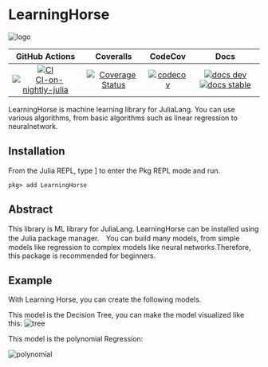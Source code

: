 # LearningHorse

![logo](https://user-images.githubusercontent.com/76277264/105711246-a16efc00-5f5b-11eb-9e1e-e93955250bd8.png)

|GitHub Actions|Coveralls|CodeCov|Docs|
|:------------:|:-----:|:------:|:--------:|
|[![CI][CI-img]][CI-url] [![CI-on-nightly-julia][on-nightly-img]][on-nightly-url]|[![Coverage Status][coveralls-img]][coveralls-url]|[![codecov][codecov-img]][codecov-url]|[![docs dev][docs-dev-img]][docs-dev-url] [![docs stable][docs-stable-img]][docs-stable-url]|

LearningHorse is machine learning library for JuliaLang. You can use various algorithms, from basic algorithms such as linear regression to neuralnetwork.

## Installation
From the Julia REPL, type ] to enter the Pkg REPL mode and run.
```@example
pkg> add LearningHorse
```

## Abstract
This library is ML library for JuliaLang. LearningHorse can be installed using the Julia package manager.　You can build many models, from simple models like regression to complex models like neural networks.Therefore, this package is recommended for beginners.

## Example
With Learning Horse, you can create the following models.

This model is the Decision Tree, you can make the model visualized like this:
![tree](https://user-images.githubusercontent.com/76277264/144227810-035b0f07-6242-4cf3-9280-af9df17a6d6e.png)


This model is the polynomial Regression:

![polynomial](https://user-images.githubusercontent.com/76277264/144227907-c8f86ba4-afae-416a-ac30-a8ad1eff149c.png)


[CI-img]: https://github.com/MommaWatasu/LearningHorse.jl/actions/workflows/CI.yml/badge.svg
[CI-url]: https://github.com/MommaWatasu/LearningHorse.jl/actions/workflows/CI.yml

[on-nightly-img]: https://github.com/MommaWatasu/LearningHorse.jl/actions/workflows/on-nightly.yml/badge.svg
[on-nightly-url]: https://github.com/MommaWatasu/LearningHorse.jl/actions/workflows/on-nightly.yml

[coveralls-img]: https://coveralls.io/repos/github/MommaWatasu/LearningHorse.jl/badge.svg?branch=master
[coveralls-url]: https://coveralls.io/github/MommaWatasu/LearningHorse.jl?branch=master

[codecov-img]: https://codecov.io/gh/MommaWatasu/LearningHorse.jl/branch/master/graph/badge.svg?token=x7YKbXMjPE
[codecov-url]: https://codecov.io/gh/MommaWatasu/LearningHorse.jl

[docs-dev-img]: https://img.shields.io/badge/docs-dev-blue.svg
[docs-dev-url]: https://mommawatasu.github.io/LearningHorse.jl/dev

[docs-stable-img]: https://img.shields.io/badge/docs-stable-blue.svg
[docs-stable-url]: https://mommawatasu.github.io/LearningHorse.jl/dev